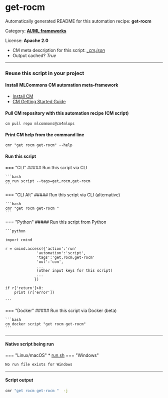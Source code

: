 # get-rocm
Automatically generated README for this automation recipe: **get-rocm**

Category: **[AI/ML frameworks](..)**

License: **Apache 2.0**


* CM meta description for this script: *[_cm.json](https://github.com/mlcommons/cm4mlops/tree/main/script/get-rocm/_cm.json)*
* Output cached? *True*

---
### Reuse this script in your project

#### Install MLCommons CM automation meta-framework

* [Install CM](https://docs.mlcommons.org/ck/install)
* [CM Getting Started Guide](https://docs.mlcommons.org/ck/getting-started/)

#### Pull CM repository with this automation recipe (CM script)

```cm pull repo mlcommons@cm4mlops```

#### Print CM help from the command line

````cmr "get rocm get-rocm" --help````

#### Run this script

=== "CLI"
    ##### Run this script via CLI

    ```bash
    cm run script --tags=get,rocm,get-rocm 
    ```
=== "CLI Alt"
    ##### Run this script via CLI (alternative)


    ```bash
    cmr "get rocm get-rocm " 
    ```

=== "Python"
    ##### Run this script from Python


    ```python

    import cmind

    r = cmind.access({'action':'run'
                  'automation':'script',
                  'tags':'get,rocm,get-rocm'
                  'out':'con',
                  ...
                  (other input keys for this script)
                  ...
                 })

    if r['return']>0:
        print (r['error'])

    ```


=== "Docker"
    ##### Run this script via Docker (beta)

    ```bash
    cm docker script "get rocm get-rocm" 
    ```
___


#### Native script being run
=== "Linux/macOS"
     * [run.sh](https://github.com/mlcommons/cm4mlops/tree/main/script/get-rocm/run.sh)
=== "Windows"

    No run file exists for Windows
___
#### Script output
```bash
cmr "get rocm get-rocm "  -j
```